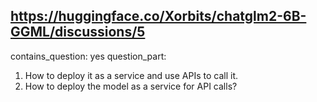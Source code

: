 ## https://huggingface.co/Xorbits/chatglm2-6B-GGML/discussions/5

contains_question: yes
question_part: 
1. How to deploy it as a service and use APIs to call it.
2. How to deploy the model as a service for API calls?